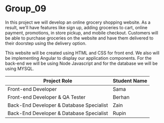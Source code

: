 # Group_09

In this project we will develop an online grocery shopping website. As a result, we'll have features like sign up, adding groceries to cart, online payment, promotions, in store pickup, and mobile checkout. Customers will be able to purchase groceries on the website and have them delivered to their doorstep using the delivery option.

This website will be created using HTML and CSS for front end. We also will be implementing Angular to display our application components. For the back-end we will be using Node Javascript and for the database we will be using MYSQL.

| Project Role                             | Student Name |
| ---------------------------------------- | ------------ |
| Front-end Developer                      | Sama         |
| Front-end Developer & QA Tester          | Berhan       |
| Back-End Developer & Database Specialist | Zain         |
| Back-End Developer & Database Specialist | Rupin        |
